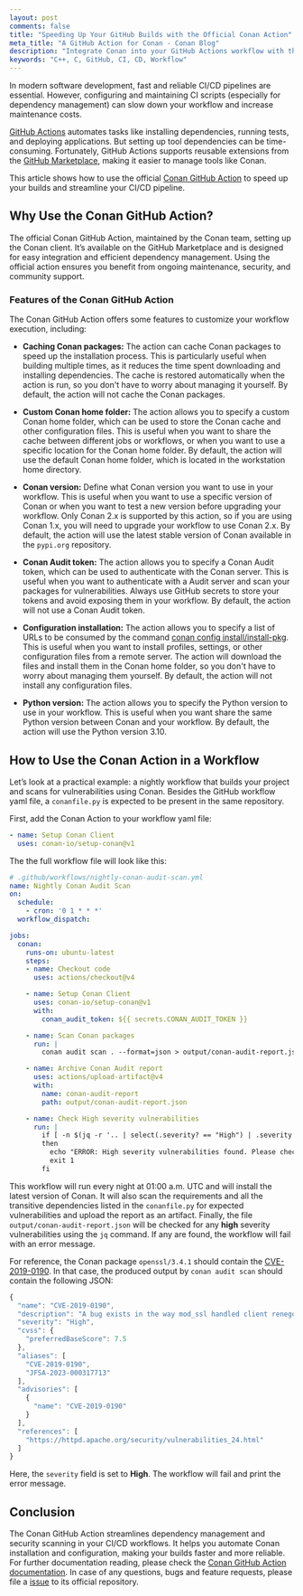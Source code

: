 ```yaml
---
layout: post
comments: false
title: "Speeding Up Your GitHub Builds with the Official Conan Action"
meta_title: "A GitHub Action for Conan - Conan Blog"
description: "Integrate Conan into your GitHub Actions workflow with the new Conan Action."
keywords: "C++, C, GitHub, CI, CD, Workflow"
---
```


In modern software development, fast and reliable CI/CD pipelines are essential. However, configuring and maintaining CI scripts (especially for dependency management) can slow down your workflow and increase maintenance costs.

[GitHub Actions](https://github.com/features/actions) automates tasks like installing dependencies, running tests, and deploying applications. But setting up tool dependencies can be time-consuming. Fortunately, GitHub Actions supports reusable extensions from the [GitHub Marketplace](https://github.com/marketplace?type=actions), making it easier to manage tools like Conan.

This article shows how to use the official [Conan GitHub Action](https://github.com/marketplace/actions/setup-conan-client) to speed up your builds and streamline your CI/CD pipeline.

## Why Use the Conan GitHub Action?

The official Conan GitHub Action, maintained by the Conan team, setting up the Conan client. It’s available on the GitHub Marketplace and is designed for easy integration and efficient dependency management. Using the official action ensures you benefit from ongoing maintenance, security, and community support.

### Features of the Conan GitHub Action

The Conan GitHub Action offers some features to customize your workflow execution, including:

- **Caching Conan packages:** The action can cache Conan packages to speed up the installation process. This is particularly useful when building multiple times, as it reduces the time spent downloading and installing dependencies. The cache is restored automatically when the action is run, so you don't have to worry about managing it yourself. By default, the action will not cache the Conan packages.

- **Custom Conan home folder:** The action allows you to specify a custom Conan home folder, which can be used to store the Conan cache and other configuration files. This is useful when you want to share the cache between different jobs or workflows, or when you want to use a specific location for the Conan home folder. By default, the action will use the default Conan home folder, which is located in the workstation home directory.

- **Conan version:** Define what Conan version you want to use in your workflow. This is useful when you want to use a specific version of Conan or when you want to test a new version before upgrading your workflow. Only Conan 2.x is supported by this action, so if you are using Conan 1.x, you will need to upgrade your workflow to use Conan 2.x. By default, the action will use the latest stable version of Conan available in the `pypi.org` repository.

- **Conan Audit token:** The action allows you to specify a Conan Audit token, which can be used to authenticate with the Conan server. This is useful when you want to authenticate with a Audit server and scan your packages for vulnerabilities. Always use GitHub secrets to store your tokens and avoid exposing them in your workflow.
By default, the action will not use a Conan Audit token.

- **Configuration installation:** The action allows you to specify a list of URLs to be consumed by the command [conan config install/install-pkg](https://docs.conan.io/2/reference/commands/config.html). This is useful when you want to install profiles, settings, or other configuration files from a remote server. The action will download the files and install them in the Conan home folder, so you don't have to worry about managing them yourself. By default, the action will not install any configuration files.

- **Python version:** The action allows you to specify the Python version to use in your workflow. This is useful when you want share the same Python version between Conan and your workflow. By default, the action will use the Python version 3.10.

## How to Use the Conan Action in a Workflow

Let’s look at a practical example: a nightly workflow that builds your project and scans for vulnerabilities using Conan.
Besides the GitHub workflow yaml file, a `conanfile.py` is expected to be present in the same repository.

First, add the Conan Action to your workflow yaml file:

```yaml
- name: Setup Conan Client
  uses: conan-io/setup-conan@v1
```

The the full workflow file will look like this:

```yaml
# .github/workflows/nightly-conan-audit-scan.yml
name: Nightly Conan Audit Scan
on:
  schedule:
    - cron: '0 1 * * *'
  workflow_dispatch:

jobs:
  conan:
    runs-on: ubuntu-latest
    steps:
    - name: Checkout code
      uses: actions/checkout@v4

    - name: Setup Conan Client
      uses: conan-io/setup-conan@v1
      with:
        conan_audit_token: ${{ secrets.CONAN_AUDIT_TOKEN }}

    - name: Scan Conan packages
      run: |
        conan audit scan . --format=json > output/conan-audit-report.json

    - name: Archive Conan Audit report
      uses: actions/upload-artifact@v4
      with:
        name: conan-audit-report
        path: output/conan-audit-report.json

    - name: Check High severity vulnerabilities
      run: |
        if [ -n $(jq -r '.. | select(.severity? == "High") | .severity' output/conan-audit-report.json) ]
        then
          echo "ERROR: High severity vulnerabilities found. Please check the report file for details."
          exit 1
        fi
```

This workflow will run every night at 01:00 a.m. UTC and will install the latest version of Conan.
It will also scan the requirements and all the transitive dependencies listed in the `conanfile.py` for expected vulnerabilities and upload the report as an artifact.
Finally, the file `output/conan-audit-report.json` will be checked for any **high** severity vulnerabilities using the `jq` command. If any are found, the workflow will fail with an error message.

For reference, the Conan package `openssl/3.4.1` should contain the [CVE-2019-0190](https://www.cve.org/CVERecord?id=CVE-2019-0190). In that case, the produced output by `conan audit scan` should contain the following JSON:

```javascript
{
  "name": "CVE-2019-0190",
  "description": "A bug exists in the way mod_ssl handled client renegotiations. A remote attacker could send a carefully crafted request that would cause mod_ssl to enter a loop leading to a denial of service. This bug can be only triggered with Apache HTTP Server version 2.4.37 when using OpenSSL version 1.1.1 or later, due to an interaction in changes to handling of renegotiation attempts.",
  "severity": "High",
  "cvss": {
    "preferredBaseScore": 7.5
  },
  "aliases": [
    "CVE-2019-0190",
    "JFSA-2023-000317713"
  ],
  "advisories": [
    {
      "name": "CVE-2019-0190"
    }
  ],
  "references": [
    "https://httpd.apache.org/security/vulnerabilities_24.html"
  ]
}
```

Here, the `severity` field is set to **High**. The workflow will fail and print the error message.

## Conclusion

The Conan GitHub Action streamlines dependency management and security scanning in your CI/CD workflows. It helps you automate Conan installation and configuration, making your builds faster and more reliable.
For further documentation reading, please check the [Conan GitHub Action documentation](https://docs.conan.io/2/integrations/github.html). In case of any questions, bugs and feature requests, please file a [issue](https://github.com/conan-io/setup-conan/issues) to its official repository.
